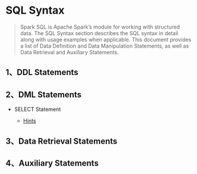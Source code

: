 # SQL Syntax

> Spark SQL is Apache Spark’s module for working with structured data. The SQL Syntax section describes the SQL syntax in detail along with usage examples when applicable. This document provides a list of Data Definition and Data Manipulation Statements, as well as Data Retrieval and Auxiliary Statements.


## 1、DDL Statements

## 2、DML Statements

- SELECT Statement

	- [Hints]()

## 3、Data Retrieval Statements

## 4、Auxiliary Statements